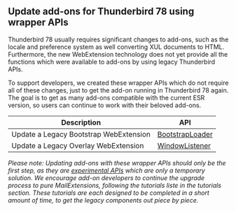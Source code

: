 ## Update add-ons for Thunderbird 78 using wrapper APIs

Thunderbird 78 usually requires significant changes to add-ons, such as the locale and preference system as well converting XUL documents to HTML. Furthermore, the new WebExtension technology does not yet provide all the functions which were available to add-ons by using legacy Thunderbird APIs.

To support developers, we created these wrapper APIs which do not require all of these changes, just to get the add-on running in Thunderbird 78 again. The goal is to get as many add-ons compatible with the current ESR version, so users can continue to work with their beloved add-ons.

| Description     | API |
| --------------------------------------- | ----------- |
| Update a Legacy Bootstrap WebExtension  | [BootstrapLoader](https://github.com/thundernest/addon-developer-support/wiki/Using-the-BootstrapLoader-API-to-convert-a-Legacy-Bootstrap-WebExtension-into-a-MailExtension-for-Thunderbird-78)      |
| Update a Legacy Overlay WebExtension    | [WindowListener](https://github.com/thundernest/addon-developer-support/wiki/Using-the-WindowListener-API-to-convert-a-Legacy-Overlay-WebExtension-into-a-MailExtension-for-Thunderbird-78)           |  

_Please note: Updating add-ons with these wrapper APIs should only be the first step, as they are [experimental APIs](https://thunderbird-webextensions.readthedocs.io/en/latest/how-to/experiments.html) which are only a temporary solution. We encourage add-on developers to continue the upgrade process to pure MailExtensions, following the tutorials liste in the tutorials section. These tutorials are each designed to be completed in a short amount of time, to get the legacy components out piece by piece._

